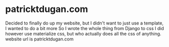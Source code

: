 # patricktdugan.com
Decided to finally do up my website, but I didn't want to just use a template, I wanted to do a bit more
So I wrote the whole thing from Django to css
I did however use materialize css, but who actually does all the css of anything.
website url is patricktdugan.com
